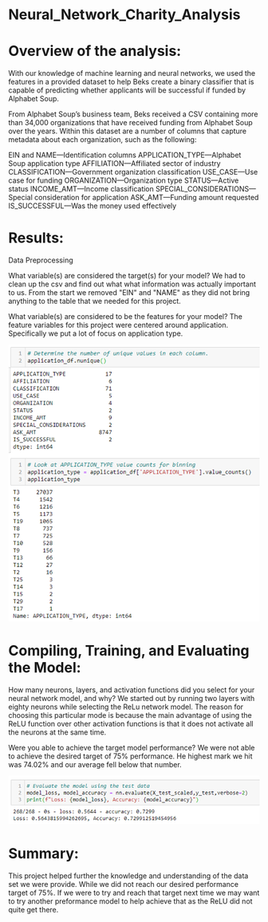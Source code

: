 # Neural_Network_Charity_Analysis

# Overview of the analysis: 
With our knowledge of machine learning and neural networks, we used the features in a provided dataset to help Beks create a binary classifier that is capable of predicting whether applicants will be successful if funded by Alphabet Soup.

From Alphabet Soup’s business team, Beks received a CSV containing more than 34,000 organizations that have received funding from Alphabet Soup over the years. Within this dataset are a number of columns that capture metadata about each organization, such as the following:

EIN and NAME—Identification columns
APPLICATION_TYPE—Alphabet Soup application type
AFFILIATION—Affiliated sector of industry
CLASSIFICATION—Government organization classification
USE_CASE—Use case for funding
ORGANIZATION—Organization type
STATUS—Active status
INCOME_AMT—Income classification
SPECIAL_CONSIDERATIONS—Special consideration for application
ASK_AMT—Funding amount requested
IS_SUCCESSFUL—Was the money used effectively

# Results: 
Data Preprocessing

What variable(s) are considered the target(s) for your model?
We had to clean up the csv and find out what what information was actually important to us.  From the start we removed "EIN" and "NAME" as they did not bring anything to the table that we needed for this project.

What variable(s) are considered to be the features for your model?
The feature variables for this project were centered around application. Specifically we put a lot of focus on application type.

![github](app.PNG)

 # Compiling, Training, and Evaluating the Model:

How many neurons, layers, and activation functions did you select for your neural network model, and why?
We started out by running two layers with eighty neurons while selecting the ReLu network model.  The reason for choosing this particular mode is because the main advantage of using the ReLU function over other activation functions is that it does not activate all the neurons at the same time.

Were you able to achieve the target model performance?
We were not able to achieve the desired target of 75% performance.  He highest mark we hit was 74.02% and our average fell below that number.

![github](examp2.PNG)

# Summary:
This project helped further the knowledge and understanding of the data set we were provide.  While we did not reach our desired performance target of 75%. If we were to try and reach that target next time we may want to try another preformance model to help achieve that as the ReLU did not quite get there.
